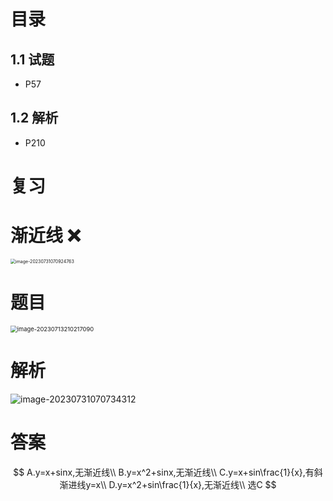 # 目录



## 1.1 试题

* P57



## 1.2 解析

* P210



# 复习



# 渐近线 ❌

<img src="https://cvp.oss-cn-shanghai.aliyuncs.com/picgo/202307310709869.png" alt="image-20230731070924763" style="zoom:50%;" />



# 题目

<img src="https://cvp.oss-cn-shanghai.aliyuncs.com/picgo/202307132102252.png" alt="image-20230713210217090" style="zoom:67%;" />





# 解析

![image-20230731070734312](https://cvp.oss-cn-shanghai.aliyuncs.com/picgo/202307310707601.png)



# 答案

$$
A.y=x+sinx,无渐近线\\
B.y=x^2+sinx,无渐近线\\
C.y=x+sin\frac{1}{x},有斜渐进线y=x\\
D.y=x^2+sin\frac{1}{x},无渐近线\\
选C
$$

